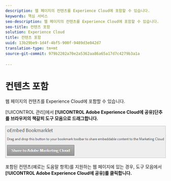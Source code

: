 ```yaml
---
description: 웹 페이지의 컨텐츠를 Experience Cloud에 포함할 수 있습니다.
keywords: 핵심 서비스
seo-description: 웹 페이지의 컨텐츠를 Experience Cloud에 포함할 수 있습니다.
seo-title: 컨텐츠 포함
solution: Experience Cloud
title: 컨텐츠 포함
uuid: 13b29be9-1d4f-4bf5-900f-9489d3e042d7
translation-type: tm+mt
source-git-commit: 979b2202a70e2a5362aa86a65a17d7c4279b3a1a

---
```



# 컨텐츠 포함

웹 페이지의 컨텐츠를 Experience Cloud에 포함할 수 있습니다.

[!UICONTROL 관리]에서 **[!UICONTROL Adobe Experience Cloud에 공유]단추를 브라우저의 책갈피 도구 모음으로 드래그합니다.**

![](assets/oembed.png)

포함된 컨텐츠(예로는 도움말 항목)를 지원하는 웹 페이지에 있는 경우, 도구 모음에서 **[!UICONTROL Adobe Experience Cloud에 공유]를 클릭합니다.**
